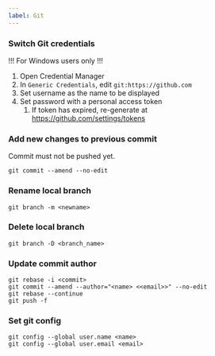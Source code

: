 ```yaml
---
label: Git
---
```


### Switch Git credentials
!!!
For Windows users only
!!!
1. Open Credential Manager
2. In `Generic Credentials`, edit `git:https://github.com`
3. Set username as the name to be displayed
4. Set password with a personal access token
   1. If token has expired, re-generate at https://github.com/settings/tokens

### Add new changes to previous commit
Commit must not be pushed yet.
```
git commit --amend --no-edit
```

### Rename local branch
```
git branch -m <newname>
```

### Delete local branch
```
git branch -D <branch_name>
```
 
### Update commit author
```
git rebase -i <commit>
git commit --amend --author="<name> <<email>>" --no-edit
git rebase --continue
git push -f
``` 

### Set git config
```
git config --global user.name <name>
git config --global user.email <email>
```